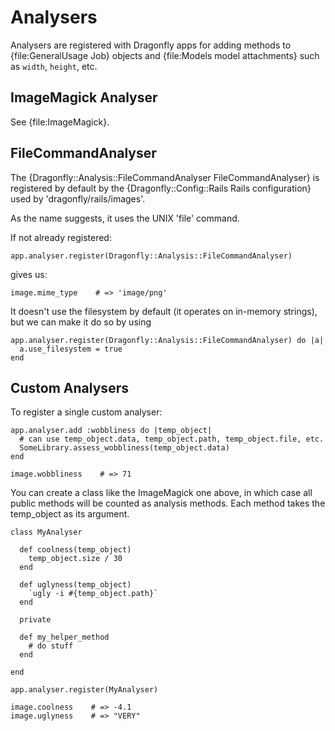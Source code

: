 Analysers
=========
Analysers are registered with Dragonfly apps for adding methods to {file:GeneralUsage Job} objects and {file:Models model attachments} such as `width`, `height`, etc.

ImageMagick Analyser
--------------------
See {file:ImageMagick}.

FileCommandAnalyser
-------------------
The {Dragonfly::Analysis::FileCommandAnalyser FileCommandAnalyser} is registered by default by the
{Dragonfly::Config::Rails Rails configuration} used by 'dragonfly/rails/images'.

As the name suggests, it uses the UNIX 'file' command.

If not already registered:

    app.analyser.register(Dragonfly::Analysis::FileCommandAnalyser)

gives us:

    image.mime_type    # => 'image/png'

It doesn't use the filesystem by default (it operates on in-memory strings), but we can make it do so by using

    app.analyser.register(Dragonfly::Analysis::FileCommandAnalyser) do |a|
      a.use_filesystem = true
    end

Custom Analysers
----------------

To register a single custom analyser:

    app.analyser.add :wobbliness do |temp_object|
      # can use temp_object.data, temp_object.path, temp_object.file, etc.
      SomeLibrary.assess_wobbliness(temp_object.data)
    end

    image.wobbliness    # => 71

You can create a class like the ImageMagick one above, in which case all public methods will be counted as analysis methods.
Each method takes the temp_object as its argument.

    class MyAnalyser

      def coolness(temp_object)
        temp_object.size / 30
      end

      def uglyness(temp_object)
        `ugly -i #{temp_object.path}`
      end

      private

      def my_helper_method
        # do stuff
      end

    end

    app.analyser.register(MyAnalyser)

    image.coolness    # => -4.1
    image.uglyness    # => "VERY"
